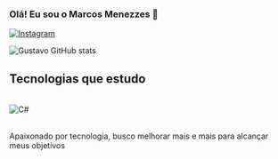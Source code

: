### Olá! Eu sou o Marcos Menezzes 🧒



[![Instagram](https://img.shields.io/badge/Instagram-E4405F?style=for-the-badge&logo=instagram&logoColor=white)](https://www.instagram.com/marc.menezzes/)

![Gustavo GitHub stats](https://github-readme-stats.vercel.app/api?username=igustavo11&show_icons=true&theme=dracula)

## Tecnologias que estudo

<div style = "display: inline_block"></br>
 <img align="center" alt="C#" src="https://img.shields.io/badge/C%23-239120?style=for-the-badge&logo=c-sharp&logoColor=white" >

 
 </div> </br>

 Apaixonado por tecnologia, busco melhorar mais e mais para alcançar meus objetivos
